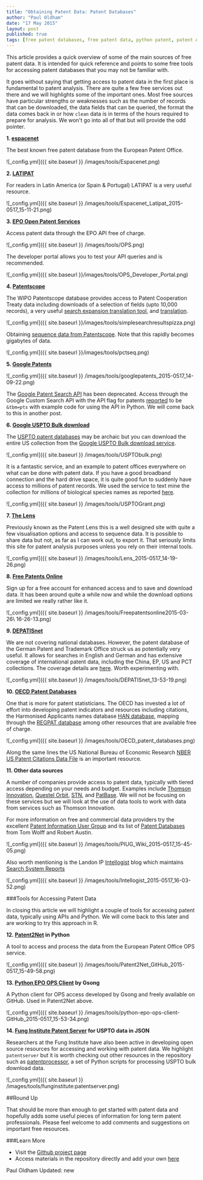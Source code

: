 ```yaml
---
title: "Obtaining Patent Data: Patent Databases"
author: "Paul Oldham"
date: "17 May 2015"
layout: post
published: true
tags: [free patent databases, free patent data, python patent, patent API, patents]
---
```


This article provides a quick overview of some of the main sources of free patent data. It is intended for quick reference and points to some free tools for accessing patent databases that you may not be familiar with.  

It goes without saying that getting access to patent data in the first place is fundamental to patent analysis. There are quite a few free services out there and we will highlights some of the important ones. Most free sources have particular strengths or weaknesses such as the number of records that can be downloaded, the data fields that can be queried, the format the data comes back in or how `clean` data is in terms of the hours required to prepare for analysis. We won't go into all of that but will provide the odd pointer.

**1. [espacenet](http://worldwide.espacenet.com/?locale=en_EP)**

The best known free patent database from the European Patent Office.

![_config.yml]({{ site.baseurl }} /images/tools/Espacenet.png)

**2. [LATIPAT](http://lp.espacenet.com)**

For readers in Latin America (or Spain & Portugal)  LATIPAT is a very useful resource. 

![_config.yml]({{ site.baseurl }} /images/tools/Espacenet_Latipat_2015-0517_15-11-21.png)

**3. [EPO Open Patent Services](http://www.epo.org/searching/free/ops.html)**

Access patent data through the EPO API free of charge. 

![_config.yml]({{ site.baseurl }} /images/tools/OPS.png)

The developer portal allows you to test your API queries and is recommended. 

![_config.yml]({{ site.baseurl }}/images/tools/OPS_Developer_Portal.png)

**4. [Patentscope](https://patentscope.wipo.int/search/en/search.jsf)**

The WIPO Patentscope database provides access to Patent Cooperation Treaty data including downloads of a selection of fields (upto 10,000 records), a very useful [search expansion translation tool](https://patentscope.wipo.int/search/en/clir/clir.jsf?new=true), and [translation](https://www3.wipo.int/patentscope/translate/translate.jsf?interfaceLanguage=en).  

![_config.yml]({{ site.baseurl }}/images/tools/simplesearchresultspizza.png)

Obtaining [sequence data from Patentscope](https://patentscope.wipo.int/search/en/sequences.jsf). Note that this rapidly becomes gigabytes of data. 

![_config.yml]({{ site.baseurl }}/images/tools/pctseq.png)

**5. [Google Patents](http://www.google.com/patents)**

![_config.yml]({{ site.baseurl }} /images/tools/googlepatents_2015-0517_14-09-22.png)

The [Google Patent Search API](https://developers.google.com/patent-search/terms) has been deprecated. Access through the Google Custom Search API with the API flag for patents [reported](http://stackoverflow.com/questions/15028166/python-module-for-searching-patent-databases-ie-uspto-or-epo) to be `&tbm=pts` with example code for using the API in Python. We will come back to this in another post.

**6. [Google USPTO Bulk download](https://www.google.com/googlebooks/uspto.html)**

The [USPTO patent databases](http://patft.uspto.gov) may be archaic but you can download the entire US collection from the [Google USPTO Bulk download service](https://www.google.com/googlebooks/uspto-patents.html). 

![_config.yml]({{ site.baseurl }} /images/tools/USPTObulk.png)

It is a fantastic service, and an example to patent offices everywhere on what can be done with patent data. If you have a good broadband connection and the hard drive space, it is quite good fun to suddenly have access to millions of patent records. We used the service to text mine the collection for millions of biological species names as reported [here](http://journals.plos.org/plosone/article?id=10.1371/journal.pone.0078737).

![_config.yml]({{ site.baseurl }} /images/tools/USPTOGrant.png)

**7. [The Lens](https://www.lens.org/lens/)**

Previously known as the Patent Lens this is a well designed site with quite a few visualisation options and access to sequence data. It is possible to share data but not, as far as I can work out, to export it. That seriously limits this site for patent analysis purposes unless you rely on their internal tools.

![_config.yml]({{ site.baseurl }} /images/tools/Lens_2015-0517_14-19-26.png)

**8. [Free Patents Online](http://www.freepatentsonline.com)**

Sign up for a free account for enhanced access and to save and download data. It has been around quite a while now and while the download options are limited we really rather like it.

![_config.yml]({{ site.baseurl }} /images/tools/Freepatentsonline2015-03-26\ 16-26-13.png)

**9. [DEPATISnet](http://www.dpma.de/english/service/e-services/depatisnet/)**

We are not covering national databases. However, the patent database of the German Patent and Trademark Office struck us as potentially very useful. It allows for searches in English and German and has extensive coverage of international patent data, including the China, EP, US and PCT collections. The coverage details are [here](https://depatisnet.dpma.de/DepatisNet/depatisnet?action=datenbestand). Worth experimenting with. 

![_config.yml]({{ site.baseurl }} /images/tools/DEPATISnet_13-53-19.png)

**10. [OECD Patent Databases](http://www.oecd.org/sti/inno/oecdpatentdatabases.htm)**

One that is more for patent statisticians. The OECD has invested a lot of effort into developing patent indicators and resources including citations, the Harmonised Applicants names database [HAN database](http://www.oecd.org/sti/inno/43846611.pdf), mapping through the [REGPAT database](http://www.oecd.org/sti/inno/40794372.pdf) among other resources that are available free of charge. 

![_config.yml]({{ site.baseurl }} /images/tools/OECD_patent_databases.png)

Along the same lines the US National Bureau of Economic Research [NBER US Patent Citations Data File](http://www.nber.org/patents/) is an important resource. 

**11. Other data sources**

A number of companies provide access to patent data, typically with tiered access depending on your needs and budget. Examples include [Thomson Innovation](https://www.thomsoninnovation.com/login), [Questel Orbit](https://www.questel.com/index.php/en/), [STN](http://www.stn-international.de/index.php?id=123), and [PatBase](https://www.patbase.com/login.asp). We will not be focusing on these services but we will look at the use of data tools to work with data from services such as Thomson Innovation. 

For more information on free and commercial data providers try the excellent [Patent Information User Group](http://www.piug.org) and its list of [Patent Databases](http://wiki.piug.org/display/PIUG/Patent+Databases) from Tom Wolff and Robert Austin.

![_config.yml]({{ site.baseurl }} /images/tools/PIUG_Wiki_2015-0517_15-45-05.png)

Also worth mentioning is the Landon IP [Intellogist](http://www.intellogist.com/wiki/Main_Page) blog which maintains [Search System Reports](http://www.intellogist.com/wiki/Category:Intellogist_Reports)

![_config.yml]({{ site.baseurl }} /images/tools/Intellogist_2015-0517_16-03-52.png)

###Tools for Accessing Patent Data

In closing this article we will highlight a couple of tools for accessing patent data, typically using APIs and Python. We will come back to this later and are working to try this approach in R. 

**12. [Patent2Net](https://github.com/Patent2net/Patent2Net) in Python**

A tool to access and process the data from the European Patent Office OPS service. 

![_config.yml]({{ site.baseurl }} /images/tools/Patent2Net_GitHub_2015-0517_15-49-58.png)

**13. [Python EPO OPS Client](https://github.com/55minutes/python-epo-ops-client) by Gsong**

A Python client for OPS access developed by Gsong and freely available on GitHub. Used in Patent2Net above. 

![_config.yml]({{ site.baseurl }} /images/tools/python-epo-ops-client-GitHub_2015-0517_15-53-34.png)

**14. [Fung Institute Patent Server](https://github.com/funginstitute/patentserver) for USPTO data in JSON**

Researchers at the Fung Institute have also been active in developing open source resources for accessing and working with patent data. We highlight `patentserver` but it is worth checking out other resources in the repository such as [patentprocessor](https://github.com/funginstitute), a set of Python scripts for processing USPTO bulk download data.

![_config.yml]({{ site.baseurl }} /images/tools/funginstitute:patentserver.png)

##Round Up

That should be more than enough to get started with patent data and hopefully adds some useful pieces of information for long term patent professionals. Please feel welcome to add comments and suggestions on important free resources. 

###Learn More

- Visit the [Github project page](http://poldham.github.io/)
- Access materials in the repository directly and add your own [here](https://github.com/poldham/opensource-patent-analytics)

Paul Oldham
Updated: new
